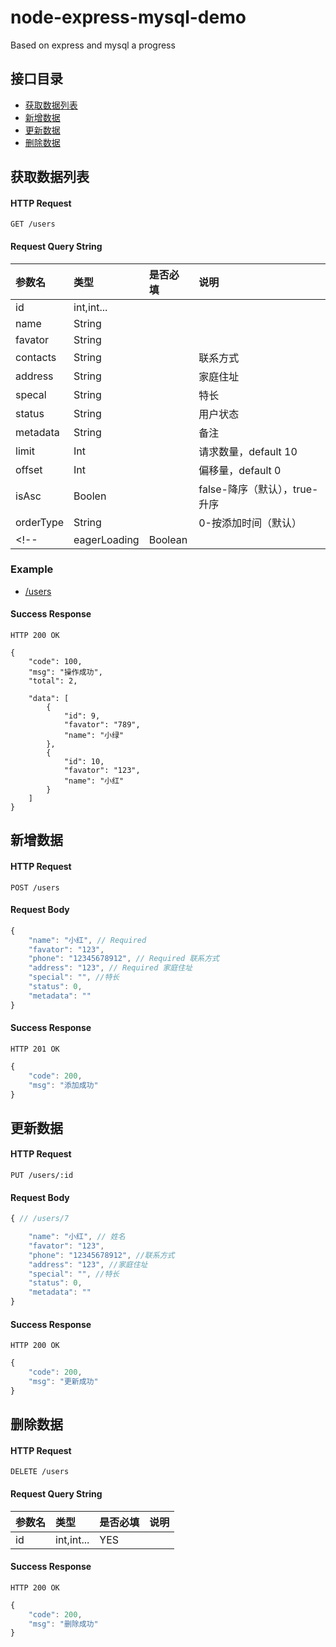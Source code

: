 # node-express-mysql-demo  
Based on express and mysql a progress

接口目录
---------

- [获取数据列表](#获取数据列表)
- [新增数据](#新增数据)
- [更新数据](#更新数据)
- [删除数据](#删除数据)


获取数据列表
------------

#### HTTP Request

`GET /users`

#### Request Query String

| 参数名     | 类型       | 是否必填 | 说明 |
|:-----------|:-----------|:---------|:-----|
| id         | int,int... |          |      |
| name       | String     |          |      |
| favator    | String     |          |      |
| contacts   | String     |          |联系方式      |
| address    | String     |          | 家庭住址     |
| specal     | String     |          |  特长    |
| status     | String     |          |  用户状态    |
| metadata   | String     |          |   备注   |
| limit      | Int        |          | 请求数量，default 10 |
| offset     | Int        |          |  偏移量，default 0   |
| isAsc      | Boolen     |          | false-降序（默认），true-升序 |
| orderType  | String     |          | 0-按添加时间（默认）| 
<!-- | eagerLoading| Boolean   |          | false-仅返回用户列表, true-加载附加列表（默认）| -->

### Example

- [/users](http://localhost:3000/users)

#### Success Response

`HTTP 200 OK`

```javascritp
{ 
    "code": 100,
    "msg": "操作成功",
    "total": 2,

    "data": [
        {
            "id": 9,
            "favator": "789",
            "name": "小绿"
        },
        {
            "id": 10,
            "favator": "123",
            "name": "小红"
        }
    ]
}
```

新增数据
--------

#### HTTP Request

`POST /users`

#### Request Body

```javascript 
{
    "name": "小红", // Required
    "favator": "123",
    "phone": "12345678912", // Required 联系方式
    "address": "123", // Required 家庭住址
    "special": "", //特长
    "status": 0,
    "metadata": ""
}
```

#### Success Response

`HTTP 201 OK`

```javascript
{
    "code": 200,
    "msg": "添加成功"
}
```

更新数据
--------

#### HTTP Request

`PUT /users/:id`


#### Request Body

```javascript 
{ // /users/7

	"name": "小红", // 姓名
    "favator": "123",
    "phone": "12345678912", //联系方式
    "address": "123", //家庭住址
    "special": "", //特长
    "status": 0,
    "metadata": ""
}
```

#### Success Response

`HTTP 200 OK`

```javascript
{
    "code": 200,
    "msg": "更新成功"
}
```

删除数据
----------

#### HTTP Request

`DELETE /users`

#### Request Query String

| 参数名     | 类型       | 是否必填 | 说明   |
|:-----------|:-----------|:---------|:-------|
| id         | int,int... | YES      |        |

#### Success Response

`HTTP 200 OK`

```javascript
{
    "code": 200,
    "msg": "删除成功"
}
```


